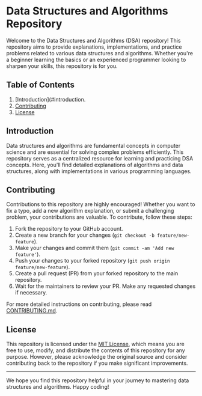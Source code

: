 # Data Structures and Algorithms Repository

Welcome to the Data Structures and Algorithms (DSA) repository! This repository aims to provide explanations, implementations, and practice problems related to various data structures and algorithms. Whether you're a beginner learning the basics or an experienced programmer looking to sharpen your skills, this repository is for you.

## Table of Contents

1. [Introduction](#introduction.
2. [Contributing](#contributing)
3. [License](#license)

## Introduction

Data structures and algorithms are fundamental concepts in computer science and are essential for solving complex problems efficiently. This repository serves as a centralized resource for learning and practicing DSA concepts. Here, you'll find detailed explanations of algorithms and data structures, along with implementations in various programming languages.

## Contributing

Contributions to this repository are highly encouraged! Whether you want to fix a typo, add a new algorithm explanation, or submit a challenging problem, your contributions are valuable. To contribute, follow these steps:

1. Fork the repository to your GitHub account.
2. Create a new branch for your changes (`git checkout -b feature/new-feature`).
3. Make your changes and commit them (`git commit -am 'Add new feature'`).
4. Push your changes to your forked repository (`git push origin feature/new-feature`).
5. Create a pull request (PR) from your forked repository to the main repository.
6. Wait for the maintainers to review your PR. Make any requested changes if necessary.

For more detailed instructions on contributing, please read [CONTRIBUTING.md](CONTRIBUTING.md).

## License

This repository is licensed under the [MIT License](LICENSE), which means you are free to use, modify, and distribute the contents of this repository for any purpose. However, please acknowledge the original source and consider contributing back to the repository if you make significant improvements.

---

We hope you find this repository helpful in your journey to mastering data structures and algorithms. Happy coding!
